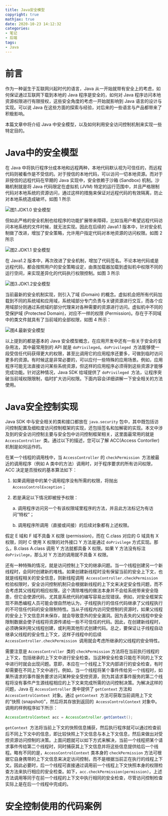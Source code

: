 ```yaml
---
title: Java安全模型
copyright: true
mathjax: true
date: 2020-10-23 14:12:32
categories:
- 笔记
- 后端
tags:
- Java
---
```




# 前言

作为一种诞生于互联网兴起时代的语言，Java 从一开始就带有安全上的考虑，如何保证通过互联网下载到本地的 Java 程序是安全的，如何对 Java 程序访问本地资源权限进行有限授权，这些安全角度的考虑一开始就影响到 Java 语言的设计与实现。可以说 Java 在这些方面的探索与经验，对后来的一些语言与产品都带来了积极影响。

本篇文章中将介绍 Java 中安全模型，以及如何利用安全访问控制机制来实现一些特定目的。



# Java中的安全模型

在 Java 中将执行程序分成本地和远程两种，本地代码默认视为可信任的，而远程代码则被看作是不受信的。对于授信的本地代码，可以访问一切本地资源。而对于非授信的远程代码在早期的 Java 实现中，安全依赖于沙箱 (Sandbox) 机制。沙箱机制就是将 Java 代码限定在虚拟机 (JVM) 特定的运行范围中，并且严格限制代码对本地系统的资源访问，通过这样的措施来保证对远程代码的有效隔离，防止对本地系统造成破坏。如图 1 所示

![图1.JDK1.0 安全模型](https://gitee.com/junpzx/blog-img/raw/master//img/20201023141605.gif)



但如此严格的安全机制也给程序的功能扩展带来障碍，比如当用户希望远程代码访问本地系统的文件时候，就无法实现。因此在后续的 Java1.1 版本中，针对安全机制做了改进，增加了安全策略，允许用户指定代码对本地资源的访问权限。如图 2 所示

![图2.JDK1.1 安全模型](https://gitee.com/junpzx/blog-img/raw/master//img/20201023141713.gif)



在 Java1.2 版本中，再次改进了安全机制，增加了代码签名。不论本地代码或是远程代码，都会按照用户的安全策略设定，由类加载器加载到虚拟机中权限不同的运行空间，来实现差异化的代码执行权限控制。如图 3 所示

![图3.JDK1.2安全模型](https://gitee.com/junpzx/blog-img/raw/master//img/20201023141918.gif)



当前最新的安全机制实现，则引入了域 (Domain) 的概念。虚拟机会把所有代码加载到不同的系统域和应用域，系统域部分专门负责与关键资源进行交互，而各个应用域部分则通过系统域的部分代理来对各种需要的资源进行访问。虚拟机中不同的受保护域 (Protected Domain)，对应不一样的权限 (Permission)。存在于不同域中的类文件就具有了当前域的全部权限，如图 4 所示：

![图4.最新安全模型](https://gitee.com/junpzx/blog-img/raw/master//img/20201023142038.gif)



以上提到的都是基本的 Java 安全模型概念，在应用开发中还有一些关于安全的复杂用法，其中最常用到的 API 就是 `doPrivileged`。`doPrivileged `方法能够使一段受信任代码获得更大的权限，甚至比调用它的应用程序还要多，可做到临时访问更多的资源。有时候这是非常必要的，可以应付一些特殊的应用场景。例如，应用程序可能无法直接访问某些系统资源，但这样的应用程序必须得到这些资源才能够完成功能。针对这种情况，Java SDK 给域提供了 `doPrivileged `方法，让程序突破当前域权限限制，临时扩大访问权限。下面内容会详细讲解一下安全相关的方法使用。



# Java安全控制实现

Java SDK 中与安全相关的类和接口都放在 `java.security` 包中，其中既包括访问控制配置及细粒度访问控制框架的实现，还包括签名和加解密的实现。本文中涉及到的安全访问控制主要与安全包中访问控制框架相关，这里面最常用的就是 `AccessController `类。通过以下的描述，您可以了解 ACC(Access Contorller) 机制是如何运作的。



在某一个线程的调用栈中，当 `AccessController` 的 `checkPermission `方法被最近的调用程序（例如 A 类中的方法）调用时，对于程序要求的所有访问权限，ACC 决定是否授权的基本算法如下：

1. 如果调用链中的某个调用程序没有所需的权限，将抛出 `AccessControlException`；

2. 若是满足以下情况即被授予权限：

    a. 调用程序访问另一个有该权限域里程序的方法，并且此方法标记为有访问”特权”；

    b. 调用程序所调用（直接或间接）的后续对象都有上述权限。



假定 E 域和 F 域不具备 X 权限 (permission)，而在 C.class 对应的 G 域具有 X 权限，同时 C 使用 X 权限的对外接口 Y 方法是通过 `doPrivilege` 方式实现。那么，B.class A.class 调用 Y 方法就都具备 X 权限。如果 Y 方法没有标注 `doPrivilege`，那么对 Y 方法的调用就不具备 X 权限。



还有一种特殊的情况，就是访问控制上下文的继承问题。当一个线程创建另一个新线程时，会同时创建新的堆栈。如果创建新线程时没有保留当前的安全上下文，也就是线程相关的安全信息，则新线程调用` AccessController.checkPermission` 检验权限时，安全访问控制机制只会根据新线程的上下文来决定安全性问题，而不会考虑其父线程的相应权限。这个清除堆栈的做法本身并不会给系统带来安全隐患，但它会使源代码，尤其是系统代码的编写容易出现错误。例如，对安全框架实现不熟悉编程人员可能会很自然地认为，子线程执行的信任代码继承了父线程执行的不可信任代码的安全限制特性。当从子线程内访问受控制的资源时，如果父线程的安全上下文信息并未保存，就会导致意外的安全漏洞。因为丢失的父线程中安全限制数据会使子线程将资源传递给一些不可信任的代码。因此，在创建新线程时，必须确保利用父线程创建，或利用其他形式创建代码。总之，要保证让子线程自动继承父线程的安全性上下文，这样子线程中的后续 `AccessController.checkPermission `调用就会考虑所继承的父线程的安全特性。



需要注意是 `AccessController `类的 `checkPermission` 方法将在当前执行线程的上下文，包括继承的上下文中进行安全检查。当这种安全检查只能在不同的上下文中进行时就会出现问题。意即，本应在一个线程上下文内部进行的安全检查，有时却需要在不同上下文中进行。例如，当一个线程将某个事件传给另一个线程时，如果所请求的事件服务要求访问某种安全受控资源，则为其请求事件服务的第二个线程将没有事件产生源线程相应的上下文来完成所需的访问控制决策。为解决这样的问题，Java 在 `AccessController` 类中提供了 `getContext` 方法和 `AccessControlContext `对象。通过 `getContext `方法可获取当前调用上下文的”快照 (snapshot)”，然后将其存放到返回的` AccessControlContext` 对象中。调用的样例程序如下所示：

```java
AccessControlContext acc = AccessController.getContext();
```



`getContext `方法将当前上下文的快照信息捕获，然后执行程序就可以通过检查前后不同上下文中的信息，即比较快照上下文信息与本上下文信息，然后来做出对受控资源访问控制的决策。上面问题就可以如下方式来解决，当前一个线程把某个请求事件传给第二个线程时，同时捕获其上下文信息并将这些信息提供给后一个线程。略有不同的是，`AccessControlContext` 类本身的 `checkPermission` 方法可根据它自身携带的上下文信息来决定访问控制，而不是根据当前正在执行的线程上下文。因此必要时，后一个线程可直接通过调用前一个线程上下文快照本身的权限检查方法来执行相应的安全检查。如下，`acc.checkPermission(permission)`，上述方法调用等同于在前一个线程的上下文中执行相同的安全检查，尽管访问控制检查实际上是在后一个线程中完成的。



# 安全控制使用的代码案例